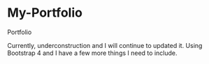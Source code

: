 # My-Portfolio
Portfolio

Currently, underconstruction and I will continue to updated it.
Using Bootstrap 4 and I have a few more things I need to include.
